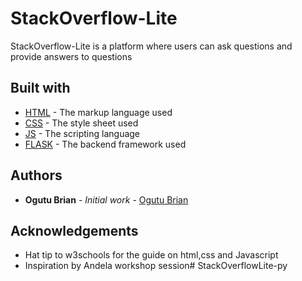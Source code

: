 # StackOverflow-Lite

StackOverflow-Lite is a platform where users can ask questions and provide answers to questions

## Built with
* [HTML](https://www.w3schools.com/html/) - The markup language used
* [CSS](https://www.w3schools.com/css/default.asp) - The style sheet used
* [JS](https://www.w3schools.com/js/default.asp) - The scripting language
* [FLASK](http://flask.pocoo.org/) - The backend framework used

## Authors
* **Ogutu Brian** - *Initial work* - [Ogutu Brian](https://github.com/Ogutu-Brian)

## Acknowledgements
* Hat tip to w3schools for the guide on html,css and Javascript
* Inspiration by Andela workshop session#   S t a c k O v e r f l o w L i t e - p y  
 
